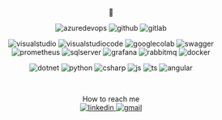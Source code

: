 <p align="center">
🌱
</p>

<p align="center">

</p>
 
<p align="center">
    <img alt="azuredevops" src="https://img.shields.io/badge/-Azure DevOps-blue?style=flat-flat&logo=azuredevops&logoColor=white" />
    <img alt="github" src="https://img.shields.io/badge/-GitHub-181717?style=flat-flat&logo=github&logoColor=white" />
    <img alt="gitlab" src="https://img.shields.io/badge/-GitLab-orange?style=flat-flat&logo=gitlab&logoColor=white" />
</p>

<p align="center">   
    <img alt="visualstudio" src="https://img.shields.io/badge/-Visual Studio-purple?style=flat-flat&logo=visualstudio&logoColor=white" />
    <img alt="visualstudiocode" src="https://img.shields.io/badge/-VS Code-blue?style=flat-flat&logo=visualstudiocode&logoColor=white" />
    <img alt="googlecolab" src="https://img.shields.io/badge/-Google Colab-gold?style=flat-flat&logo=googlecolab&logoColor=white" />
    <img alt="swagger" src="https://img.shields.io/badge/-Swagger-85EA2D?style=flat-flat&logo=swagger&logoColor=black" />
    <img alt="prometheus" src="https://img.shields.io/badge/-Prometheus-orange?style=flat-flat&logo=prometheus&logoColor=white" />
    <img alt="sqlserver" src="https://img.shields.io/badge/-SQL Server-gray?style=flat-flat&logo=microsoftsqlserver&logoColor=white" />
    <img alt="grafana" src="https://img.shields.io/badge/-Grafana-gold?style=flat-flat&logo=grafana&logoColor=orange" />
    <img alt="rabbitmq" src="https://img.shields.io/badge/-Rabbit MQ-orange?style=flat-flat&logo=rabbitmq&logoColor=white" />
    <img alt="docker" src="https://img.shields.io/badge/-Docker-2496ED?style=flat-flat&logo=docker&logoColor=white" />

</p>
    
<p align="center">
    <img alt="dotnet" src="https://img.shields.io/badge/-.Net Core-purple?style=flat-flat&logo=dotnet&logoColor=white" />
    <img alt="python" src="https://img.shields.io/badge/-Python-gold?style=flat-flat&logo=python&logoColor=blue" />
    <img alt="csharp" src="https://img.shields.io/badge/-C%20Sharp-purple?style=flat-flat&logo=csharp&logoColor=white" />
    <img alt="js" src="https://img.shields.io/badge/-JavaScript-F7DF1E?style=flat-flat&logo=javascript&logoColor=white" />
    <img alt="ts" src="https://img.shields.io/badge/-TypeScript-3178C6?style=flat-flat&logo=typescript&logoColor=white" />
    <img alt="angular" src="https://img.shields.io/badge/-Angular-red?style=flat-flat&logo=angularjs&logoColor=white" />
</p>

<br>

<p align="center">
How to reach me
<br>
  <a href="https://www.linkedin.com/in/jonatan-compiani/">
    <img alt="linkedin" src="https://img.shields.io/badge/-Linkedin-blue?style=flat-flat&logo=linkedin&logoColor=white"  />
  </a>
  <a href="mailto:jonatan.compiani@gmail.com/">
    <img alt="gmail" src="https://img.shields.io/badge/-Gmail-c14438?style=flat-flat&logo=Gmail&logoColor=white"  />
  </a>
</p>

<!--
**jonatancompiani/jonatancompiani** is a ✨ _special_ ✨ repository because its `README.md` (this file) appears on your GitHub profile.

Here are some ideas to get you started:

- 🔭 I’m currently working on ...
- 🌱 I’m currently learning ...
- 👯 I’m looking to collaborate on ...
- 🤔 I’m looking for help with ...
- 💬 Ask me about ...
- 📫 How to reach me: ...
- 😄 Pronouns: ...
- ⚡ Fun fact: ...
-->
